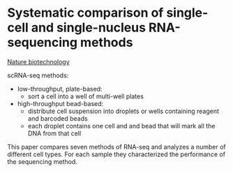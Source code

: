 # Systematic comparison of single-cell and single-nucleus RNA-sequencing methods

[Nature biotechnology](https://www.nature.com/articles/s41587-020-0465-8)

scRNA-seq methods:

- low-throughput, plate-based:
  - sort a cell into a well of multi-well plates
- high-throughput bead-based:
  - distribute cell suspension into droplets or wells containing reagent
    and barcoded beads
  - each droplet contains one cell and and bead that will mark all the DNA
    from that cell

This paper compares seven methods of RNA-seq and analyzes a number of different
cell types. For each sample they characterized the performance of the sequencing
method.
